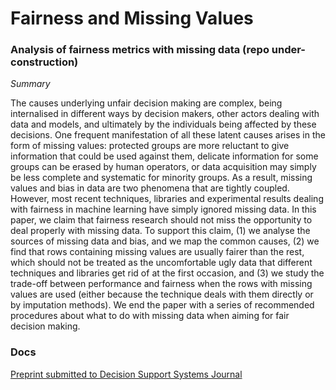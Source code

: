 # Fairness and Missing Values

### Analysis of fairness metrics with missing data (repo under-construction)

*Summary* 

The causes underlying unfair decision making are complex, being internalised in different ways by decision makers, other actors dealing with data and models, and ultimately by the individuals being affected by these decisions. One frequent manifestation of all these latent causes arises in the form of missing values: protected groups are more reluctant to give information that could be used against them, delicate information for some groups can be erased by human operators, or data acquisition may simply be less complete and systematic for minority groups. As a result, missing values and bias in data are two phenomena that are tightly coupled. However, most recent techniques, libraries and experimental results dealing with fairness in machine learning have simply ignored missing data. In this paper, we claim that fairness research should not miss the opportunity to deal properly with missing data. To support this claim, (1) we analyse the sources of missing data and bias, and we map the common causes, (2) we find that rows containing missing values are usually fairer than the rest, which should not be treated as the uncomfortable ugly data that different techniques and libraries get rid of at the first occasion, and (3) we study the trade-off between performance and fairness when the rows with missing values are used (either because the technique deals with them directly or by imputation methods). We end the paper with a series of recommended procedures about what to do with missing data when aiming for fair decision making.


### Docs

[Preprint submitted to Decision Support Systems Journal](https://arxiv.org/abs/1905.12728)
